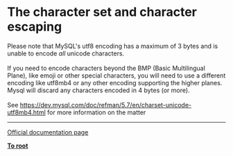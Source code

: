 # The character set and character escaping



Please note that MySQL&apos;s utf8 encoding has a maximum of 3 bytes and is unable to encode *all* unicode characters.<br><br>If you need to encode characters beyond the BMP (Basic Multilingual Plane), like emoji or other special characters, you will need to use a different encoding like utf8mb4 or any other encoding supporting the higher planes. Mysql will discard any characters encoded in 4 bytes (or more).<br><br>See https://dev.mysql.com/doc/refman/5.7/en/charset-unicode-utf8mb4.html for more information on the matter  

---

[Official documentation page](https://www.php.net/manual/en/mysqlinfo.concepts.charset.php)

**[To root](/README.md)**